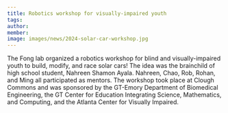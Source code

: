 ```yaml
---
title: Robotics workshop for visually-impaired youth
tags:
author: 
member:
image: images/news/2024-solar-car-workshop.jpg
---
```


The Fong lab organized a robotics workshop for blind and visually-impaired youth to build, modify, and race solar cars!  The idea was the brainchild of high school student, Nahreen Shamon Ayala.  Nahreen, Chao, Rob, Rohan, and Ming all participated as mentors.  The workshop took place at Clough Commons and was sponsored by the GT-Emory Department of Biomedical Engineering, the GT Center for Education Integrating Science, Mathematics, and Computing, and the Atlanta Center for Visually Impaired.
